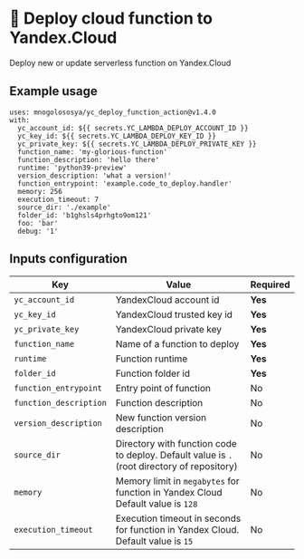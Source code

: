 # 🚀 Deploy cloud function to Yandex.Cloud

Deploy new or update serverless function on Yandex.Cloud

## Example usage

```
uses: mnogolososya/yc_deploy_function_action@v1.4.0
with:
  yc_account_id: ${{ secrets.YC_LAMBDA_DEPLOY_ACCOUNT_ID }}
  yc_key_id: ${{ secrets.YC_LAMBDA_DEPLOY_KEY_ID }}
  yc_private_key: ${{ secrets.YC_LAMBDA_DEPLOY_PRIVATE_KEY }}
  function_name: 'my-glorious-function'
  function_description: 'hello there'
  runtime: 'python39-preview'
  version_description: 'what a version!'
  function_entrypoint: 'example.code_to_deploy.handler'
  memory: 256
  execution_timeout: 7
  source_dir: './example'
  folder_id: 'b1ghsls4prhgto9om121'
  foo: 'bar'
  debug: '1'
```

## Inputs configuration

| Key | Value | Required |
| ------------- | ------------- | ------------- |
| `yc_account_id` | YandexCloud account id | **Yes** |
| `yc_key_id` | YandexCloud trusted key id | **Yes** |
| `yc_private_key` | YandexCloud private key | **Yes** |
| `function_name` | Name of a function to deploy | **Yes** |
| `runtime` | Function runtime | **Yes** |
| `folder_id` | Function folder id | **Yes** |
| `function_entrypoint` | Entry point of function| No |
| `function_description` | Function description | No |
| `version_description` | New function version description | No |
| `source_dir` | Directory with function code to deploy. Default value is `.` (root directory of repository) | No |
| `memory` |  Memory limit in `megabytes` for function in Yandex Cloud Default value is `128` | No |
| `execution_timeout` | Execution timeout in seconds for function in Yandex Cloud. Default value is `15` | No |
